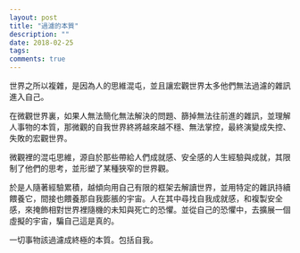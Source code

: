 ```yaml
---
layout: post
title: "過濾的本質"
description: ""
date: 2018-02-25
tags: 
comments: true
---
```


世界之所以複雜，是因為人的思維混屯，並且讓宏觀世界太多他們無法過濾的雜訊進入自己。

在微觀世界裏，如果人無法簡化無法解決的問題、篩掉無法往前進的雜訊，並理解人事物的本質，那微觀的自我世界終將越來越不穩、無法掌控，最終演變成失控、失敗的宏觀世界。

微觀裡的混屯思維，源自於那些帶給人們成就感、安全感的人生經驗與成就，其限制了他們的思考，並形塑了某種狹窄的世界觀。

於是人隨著經驗累積，越傾向用自己有限的框架去解讀世界，並用特定的雜訊持續餵養它，間接也餵養那自我膨脹的宇宙。人在其中尋找自我成就感，和複製安全感，來掩飾相對世界裡隨機的未知與死亡的恐懼。並從自己的恐懼中，去擴展一個虛擬的宇宙，騙自己這是真的。

一切事物該過濾成終極的本質。包括自我。
